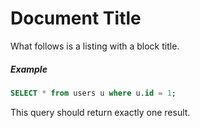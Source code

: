 # Document Title

What follows is a listing with a block title.

##### Example

```sql
SELECT * from users u where u.id = 1;
```

This query should return exactly one result.
